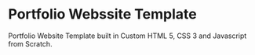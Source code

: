 # Portfolio Webssite Template

Portfolio Website Template built in Custom HTML 5, CSS 3 and Javascript  from Scratch.